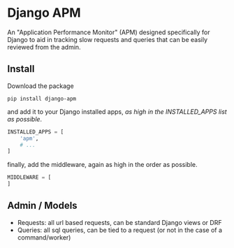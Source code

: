 # Django APM

An "Application Performance Monitor" (APM) designed specifically for Django to aid in tracking slow 
requests and queries that can be easily reviewed from the admin.


## Install

Download the package

```
pip install django-apm
```

and add it to your Django installed apps, *as high in the INSTALLED_APPS list as possible*.

```python
INSTALLED_APPS = [
    'apm',
    # ...
]
```

finally, add the middleware, again as high in the order as possible.

```python
MIDDLEWARE = [
]
```

## Admin / Models

- Requests: all url based requests, can be standard Django views or DRF
- Queries: all sql queries, can be tied to a request (or not in the case of a command/worker)
